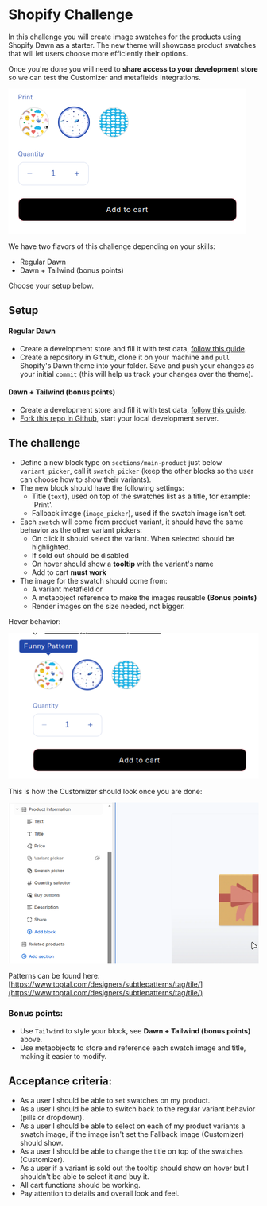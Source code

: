 # Shopify Challenge

In this challenge you will create image swatches for the products using Shopify Dawn as a starter. The new theme will showcase product swatches that will let users choose more efficiently their options. 

Once you're done you will need to **share access to your development store** so we can test the Customizer and metafields integrations.

![The challenge: product swatches](./images/swatches.png)


We have two flavors of this challenge depending on your skills:

- Regular Dawn
- Dawn + Tailwind (bonus points)

Choose your setup below.

## Setup

#### Regular Dawn

- Create a development store and fill it with test data, [follow this guide](https://shopify.dev/docs/apps/tools/development-stores#create-a-development-store-to-test-your-app).
- Create a repository in Github, clone it on your machine and `pull` Shopify's Dawn theme into your folder. Save and push your changes as your initial `commit` (this will help us track your changes over the theme).

#### Dawn + Tailwind (bonus points)

- Create a development store and fill it with test data, [follow this guide](https://shopify.dev/docs/apps/tools/development-stores#create-a-development-store-to-test-your-app).
- [Fork this repo in Github](https://github.com/odestry/dawn-with-tailwindcss/), start your local development server.

## The challenge

- Define a new block type on `sections/main-product` just below `variant_picker`, call it `swatch_picker` (keep the other blocks so the user can choose how to show their variants).
- The new block should have the following settings:
  - Title (`text`), used on top of the swatches list as a title, for example: 'Print'.
  - Fallback image (`image_picker`), used if the swatch image isn't set.
- Each `swatch` will come from product variant, it should have the same behavior as the other variant pickers: 
  - On click it should select the variant.  When selected should be highlighted.
  - If sold out should be disabled
  - On hover should show a **tooltip** with the variant's name
  - Add to cart **must work**
- The image for the swatch should come from:
  - A variant metafield or
  - A metaobject reference to make the images reusable **(Bonus points)**
  - Render images on the size needed, not bigger.

Hover behavior:

![Product swatches hover](./images/swatches-hover.png)

This is how the Customizer should look once you are done:

![Product swatches hover](./images/swatches-customizer.png)

Patterns can be found here:  [https://www.toptal.com/designers/subtlepatterns/tag/tile/](https://www.toptal.com/designers/subtlepatterns/tag/tile/)

### Bonus points:

- Use `Tailwind` to style your block, see **Dawn + Tailwind (bonus points)** above.
- Use metaobjects to store and reference each swatch image and title, making it easier to modify.

## Acceptance criteria:

- As a user I should be able to set swatches on my product.
- As a user I should be able to switch back to the regular variant behavior (pills or dropdown).
- As a user I should be able to select on each of my product variants a swatch image, if the image isn't set the Fallback image (Customizer) should show.
- As a user I should be able to change the title on top of the swatches (Customizer).
- As a user if a variant is sold out the tooltip should show on hover but I shouldn't be able to select it and buy it.
- All cart functions should be working.
- Pay attention to details and overall look and feel.
